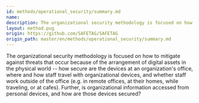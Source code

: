```yaml
---
id: methods/operational_security/summary.md
name: 
description: The organizational security methodology is focused on how to mitigate against threats that occur because of the arrangement of digital assets in the physical world -- how secure are the devices at an organization's office, where and how...
layout: method.pug
origin: https://github.com/SAFETAG/SAFETAG
origin_path: master/en/methods/operational_security/summary.md
---
```


The organizational security methodology is focused on how to mitigate against threats that occur because of the arrangement of digital assets in the physical world -- how secure are the devices at an organization's office, where and how staff travel with organizational devices, and whether staff work outside of the office (e.g. in remote offices, at their homes, while traveling, or at cafes).  Further, is organizational information accessed from personal devices, and how are those devices secured?


